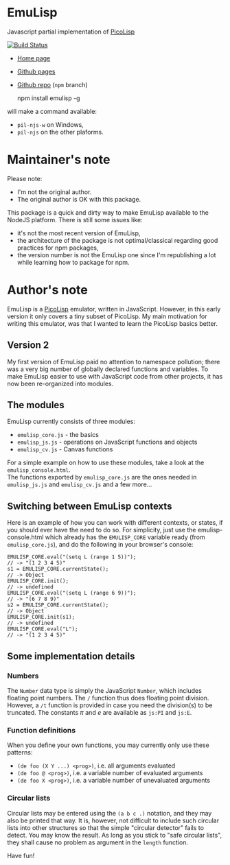 EmuLisp
=======

Javascript partial implementation of [PicoLisp](http://picolisp.com/)

[![Build Status](https://travis-ci.org/Grahack/EmuLisp.svg?branch=master)](https://travis-ci.org/Grahack/EmuLisp)

* [Home page](http://folk.uio.no/jkleiser/pico/emuLisp/)
* [Github pages](http://grahack.github.io/EmuLisp/)
* [Github repo](https://github.com/Grahack/EmuLisp/tree/npm) (`npm` branch)

    npm install emulisp -g

will make a command available:

* `pil-njs-w` on Windows,
* `pil-njs` on the other plaforms.

# Maintainer's note

Please note:

* I'm not the original author.
* The original author is OK with this package.

This package is a quick and dirty way to make EmuLisp available to the NodeJS
platform. There is still some issues like:

* it's not the most recent version of EmuLisp,
* the architecture of the package is not optimal/classical regarding good
  practices for npm packages,
* the version number is not the EmuLisp one since I'm republishing a lot while
  learning how to package for npm.

# Author's note

EmuLisp is a [PicoLisp](http://picolisp.com/) emulator, written in JavaScript.
However, in this early version it only covers a tiny subset of PicoLisp.
My main motivation for writing this emulator, was that I wanted to learn the PicoLisp basics better.

## Version 2

My first version of EmuLisp paid no attention to namespace pollution; there was a very big
number of globally declared functions and variables. To make EmuLisp easier to use with
JavaScript code from other projects, it has now been re-organized into modules.

## The modules

EmuLisp currently consists of three modules:

* `emulisp_core.js` - the basics
* `emulisp_js.js` - operations on JavaScript functions and objects
* `emulisp_cv.js` - Canvas functions

For a simple example on how to use these modules, take a look at the `emulisp_console.html`.  
The functions exported by `emulisp_core.js` are the ones needed in `emulisp_js.js` and
`emulisp_cv.js` and a few more...

## Switching between EmuLisp contexts

Here is an example of how you can work with different contexts, or states, if you should ever have
the need to do so. For simplicity, just use the emulisp-console.html which already has the
`EMULISP_CORE` variable ready (from `emulisp_core.js`), and do the following in your browser's console:  

    EMULISP_CORE.eval("(setq L (range 1 5))");
    // -> "(1 2 3 4 5)"
    s1 = EMULISP_CORE.currentState();
    // -> Object
    EMULISP_CORE.init();
    // -> undefined
    EMULISP_CORE.eval("(setq L (range 6 9))");
    // -> "(6 7 8 9)"
    s2 = EMULISP_CORE.currentState();
    // -> Object
    EMULISP_CORE.init(s1);
    // -> undefined
    EMULISP_CORE.eval("L");
    // -> "(1 2 3 4 5)"

## Some implementation details

### Numbers

The `Number` data type is simply the JavaScript `Number`, which includes floating point numbers.
The `/` function thus does floating point division. However, a `/t` function is
provided in case you need the division(s) to be truncated. The constants _π_ and _e_
are available as `js:PI` and `js:E`.

### Function definitions

When you define your own functions, you may currently only use these patterns:

* `(de foo (X Y ...) <prog>)`, i.e. all arguments evaluated
* `(de foo @ <prog>)`, i.e. a variable number of evaluated arguments
* `(de foo X <prog>)`, i.e. a variable number of unevaluated arguments

### Circular lists

Circular lists may be entered using the `(a b c .)` notation, and they may also be
printed that way. It is, however, not difficult to include such circular lists into other
structures so that the simple "circular detector" fails to detect. You may know the result.
As long as you stick to "safe circular lists", they shall cause no problem as argument in the
`length` function.

Have fun!
